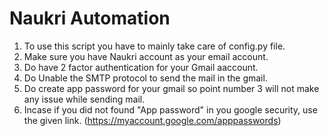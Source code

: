# Naukri Automation

1. To use this script you have to mainly take care of config.py file.
2. Make sure you have Naukri account as your email account.
3. Do have 2 factor authentication for your Gmail aaccount.
4. Do Unable the SMTP protocol to send the mail in the gmail.
5. Do create app password for your gmail so point number 3 will not make any issue while sending mail.
6. Incase if you did not found "App password" in you google security, use the given link. (https://myaccount.google.com/apppasswords)
